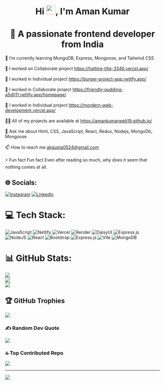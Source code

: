 
<h1 align="center">Hi <img
    src="https://raw.githubusercontent.com/MartinHeinz/MartinHeinz/master/wave.gif"
    width="30px"
  />, I'm Aman Kumar</h1>


<h1 align="center">💫 A passionate frontend developer from India</h1>

🌱 I’m currently learning MongoDB, Express, Mongoose, and Tailwind CSS<br><br>🔭 I worked on Collaborate project https://halting-title-3346.vercel.app/<br><br>🤝 I worked in Individual project https://burger-project-app.netlify.app/<br><br>👯 I worked in Collaborate project https://friendly-pudding-a5d011.netlify.app/homepage/<br><br>🤝 I worked in Individual project https://mordern-web-development.vercel.app/<br><br>👨‍💻 All of my projects are available at https://amankumarweb19.github.io/<br><br>💬 Ask me about Html, CSS, JavaScript, React, Redux, Nodejs, MongoDb, Mongoose<br><br>📫 How to reach me akgupta0524@gmail.com<br><br>⚡ Fun fact Fun fact Even after reading so much, why does it seem that nothing comes at all.

## 🌐 Socials:

[![Instagram](https://img.shields.io/badge/Instagram-%23E4405F.svg?logo=Instagram&logoColor=white)](https://instagram.com/thegreat_sid) [![LinkedIn](https://img.shields.io/badge/LinkedIn-%230077B5.svg?logo=linkedin&logoColor=white)](https://linkedin.com/in/https://www.linkedin.com/in/aman-kumar-1a3047194/)

# 💻 Tech Stack:

![JavaScript](https://img.shields.io/badge/javascript-%23323330.svg?style=for-the-badge&logo=javascript&logoColor=%23F7DF1E) ![Netlify](https://img.shields.io/badge/netlify-%23000000.svg?style=for-the-badge&logo=netlify&logoColor=#00C7B7) ![Vercel](https://img.shields.io/badge/vercel-%23000000.svg?style=for-the-badge&logo=vercel&logoColor=white) ![Render](https://img.shields.io/badge/Render-%46E3B7.svg?style=for-the-badge&logo=render&logoColor=white) ![DaisyUI](https://img.shields.io/badge/daisyui-5A0EF8?style=for-the-badge&logo=daisyui&logoColor=white) ![Express.js](https://img.shields.io/badge/express.js-%23404d59.svg?style=for-the-badge&logo=express&logoColor=%2361DAFB) ![NodeJS](https://img.shields.io/badge/node.js-6DA55F?style=for-the-badge&logo=node.js&logoColor=white) ![React](https://img.shields.io/badge/react-%2320232a.svg?style=for-the-badge&logo=react&logoColor=%2361DAFB) ![Bootstrap](https://img.shields.io/badge/bootstrap-%238511FA.svg?style=for-the-badge&logo=bootstrap&logoColor=white) ![Express.js](https://img.shields.io/badge/express.js-%23404d59.svg?style=for-the-badge&logo=express&logoColor=%2361DAFB) ![Vite](https://img.shields.io/badge/vite-%23646CFF.svg?style=for-the-badge&logo=vite&logoColor=white) ![MongoDB](https://img.shields.io/badge/MongoDB-%234ea94b.svg?style=for-the-badge&logo=mongodb&logoColor=white)

# 📊 GitHub Stats:

![](https://github-readme-stats.vercel.app/api?username=AmanKumarWeb19&theme=dark&hide_border=false&include_all_commits=true&count_private=true)<br/>
![](https://github-readme-streak-stats.herokuapp.com/?user=AmanKumarWeb19&theme=dark&hide_border=false)<br/>
![](https://github-readme-stats.vercel.app/api/top-langs/?username=AmanKumarWeb19&theme=dark&hide_border=false&include_all_commits=true&count_private=true&layout=compact)

## 🏆 GitHub Trophies

![](https://github-profile-trophy.vercel.app/?username=AmanKumarWeb19&theme=radical&no-frame=false&no-bg=false&margin-w=4)

### ✍️ Random Dev Quote

![](https://quotes-github-readme.vercel.app/api?type=horizontal&theme=radical)

### 🔝 Top Contributed Repo

![](https://github-contributor-stats.vercel.app/api?username=AmanKumarWeb19&limit=5&theme=tokyonight&combine_all_yearly_contributions=true)

---

[![](https://visitcount.itsvg.in/api?id=AmanKumarWeb19&icon=0&color=0)](https://visitcount.itsvg.in)

<!-- Proudly created with GPRM ( https://gprm.itsvg.in ) -->
